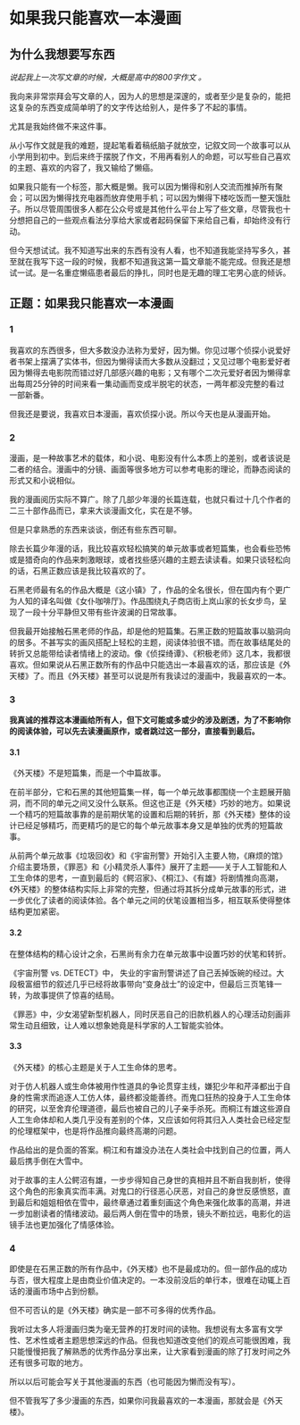 # 如果我只能喜欢一本漫画

## 为什么我想要写东西

*说起我上一次写文章的时候，大概是高中的800字作文 。*

我向来非常崇拜会写文章的人，因为人的思想是深邃的，或者至少是复杂的，能把这复杂的东西变成简单明了的文字传达给别人，是件多了不起的事情。

尤其是我始终做不来这件事。

从小写作文就是我的难题，提起笔看着稿纸脑子就放空，记叙文同一个故事可以从小学用到初中。到后来终于摆脱了作文，不用再看别人的命题，可以写些自己喜欢的主题、喜欢的内容了，我又输给了懒癌。

如果我只能有一个标签，那大概是懒。我可以因为懒得和别人交流而推掉所有聚会；可以因为懒得找充电器而放弃使用手机；可以因为懒得下楼吃饭而一整天饿肚子。所以尽管周围很多人都在公众号或是其他什么平台上写了些文章，尽管我也十分想把自己的一些观点看法分享给大家或者起码保留下来给自己看，却始终没有行动。

但今天想试试。我不知道写出来的东西有没有人看，也不知道我能坚持写多久，甚至就在我写下这一段的时候，我都不知道我这第一篇文章能不能完成。但我还是想试一试。是一名重症懒癌患者最后的挣扎，同时也是无趣的理工宅男心底的倾诉。

## 正题：如果我只能喜欢一本漫画

### 1

我喜欢的东西很多，但大多数没办法称为爱好，因为懒。你见过哪个侦探小说爱好者书架上摆满了实体书，但因为懒得读而大多数从没翻过；又见过哪个电影爱好者因为懒得去电影院而错过好几部感兴趣的电影；又有哪个二次元爱好者因为懒得拿出每周25分钟的时间来看一集动画而变成半脱宅的状态，一两年都没完整的看过一部新番。

但我还是要说，我喜欢日本漫画，喜欢侦探小说。所以今天也是从漫画开始。

### 2

漫画，是一种故事艺术的载体，和小说、电影没有什么本质上的差别，或者该说是二者的结合。漫画中的分镜、画面等很多地方可以参考电影的理论，而静态阅读的形式又和小说相似。

我的漫画阅历实际不算广。除了几部少年漫的长篇连载，也就只看过十几个作者的二三十部作品而已，拿来大谈漫画文化，实在是不够。

但是只拿熟悉的东西来谈谈，倒还有些东西可聊。

除去长篇少年漫的话，我比较喜欢轻松搞笑的单元故事或者短篇集，也会看些恐怖或是猎奇向的作品来刺激眼球，或者找些感兴趣的主题去读读看。如果只谈轻松向的话，石黑正数应该是我比较喜欢的了。

石黑老师最有名的作品大概是《这小镇》了，作品的全名很长，但在国内有个更广为人知的译名叫做《女仆咖啡厅》。作品围绕丸子商店街上岚山家的长女步鸟，呈现了一段十分平静但又带有些许波澜的日常故事。

但我最开始接触石黑老师的作品，却是他的短篇集。石黑正数的短篇故事以脑洞向的居多。不甚写实的画风搭配上轻松的主题，阅读体验很不错。而在故事结尾处的转折又总能带给读者情绪上的波动。像《侦探绮谭》、《积极老师》这几本，我都很喜欢。但如果说从石黑正数所有的作品中只能选出一本最喜欢的话，那应该是《外天楼》了。而且《外天楼》甚至可以说是所有我读过的漫画中，我最喜欢的一本。

### 3

**我真诚的推荐这本漫画给所有人，但下文可能或多或少的涉及剧透，为了不影响你的阅读体验，可以先去读漫画原作，或者跳过这一部分，直接看到最后。**

#### 3.1

《外天楼》不是短篇集，而是一个中篇故事。

在前半部分，它和石黑的其他短篇集一样，每一个单元故事都围绕一个主题展开脑洞，而不同的单元之间又没什么联系。但这也正是《外天楼》巧妙的地方。如果说一个精巧的短篇故事靠的是前期伏笔的设置和后期的转折，那《外天楼》整体的设计已经足够精巧，而更精巧的是它的每个单元故事本身又是单独的优秀的短篇故事。

从前两个单元故事《垃圾回收》和《宇宙刑警》开始引入主要人物，《麻烦的馆》介绍主要场景，《罪恶》和《小精灵杀人事件》展开了主题——关于人工智能和人工生命体的思考，一直到最后的《鳄沼家》、《桐江》、《有雄》将剧情推向高潮，《外天楼》的整体结构实际上非常的完整，但通过将其拆分成单元故事的形式，进一步优化了读者的阅读体验。各个单元之间的伏笔设置相当多，相互联系使得整体结构更加紧密。

#### 3.2

在整体结构的精心设计之余，石黑尚有余力在单元故事中设置巧妙的伏笔和转折。

《宇宙刑警 vs. DETECT》中， 失业的宇宙刑警讲述了自己丢掉饭碗的经过。大段极富细节的叙述几乎已经将故事带向“变身战士”的设定中，但最后三页笔锋一转，为故事提供了惊喜的结局。

《罪恶》中，少女渴望新型机器人，同时厌恶自己的旧款机器人的心理活动刻画非常生动且细致，让人难以想象她竟是科学家的人工智能实验体。

#### 3.3

《外天楼》的核心主题是关于人工生命体的思考。

对于仿人机器人或生命体被用作性道具的争论贯穿主线，嫌犯少年和芹泽都出于自身的性需求而追逐人工仿人体，最终都没能善终。而鬼口狂热的投身于人工生命体的研究，以至舍弃伦理道德，最后也被自己的儿子亲手杀死。而桐江有雄这些源自人工生命体却和人类几乎没有差别的个体，又应该如何将其归入人类社会已经定型的伦理框架中，也是将作品推向最终高潮的问题。

作品给出的是负面的答案。桐江和有雄没办法在人类社会中找到自己的位置，两人最后携手倒在大雪中。

对于故事的主人公鳄沼有雄，一步步得知自己身世的真相并且不断自我剖析，使得这个角色的形象真实而丰满。对鬼口的行径恶心厌恶，对自己的身世反感愤怒，直到最后和姐姐相依在雪中，最终章通过着重刻画这个角色来强化故事的高潮，并进一步加剧读者的情绪波动。最后两人倒在雪中的场景，镜头不断拉远，电影化的运镜手法也更加强化了情感体验。

### 4

即使是在石黑正数的所有作品中，《外天楼》也不是最成功的。但一部作品的成功与否，很大程度上是由商业价值决定的。一本没前没后的单行本，很难在动辄上百话的漫画市场中占到份额。

但不可否认的是《外天楼》确实是一部不可多得的优秀作品。

我听过太多人将漫画归类为毫无营养的打发时间的读物。我想说有太多富有文学性、艺术性或者主题思想深远的作品。但我也知道改变他们的观点可能很困难，我只能慢慢把我了解熟悉的优秀作品分享出来，让大家看到漫画的除了打发时间之外还有很多可取的地方。

所以以后可能会写关于其他漫画的东西（也可能因为懒而没有写）。

但不管我写了多少漫画的东西，如果你问我最喜欢的一本漫画，那就会是《外天楼》。